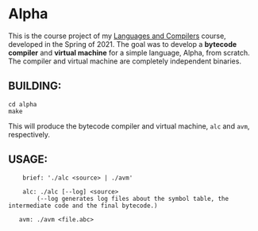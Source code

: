# Alpha

This is the course project of my [Languages and Compilers](https://www.csd.uoc.gr/~hy340/) course, developed in the Spring of 2021.
The goal was to develop a **bytecode compiler** and **virtual machine** for a simple language, Alpha, from scratch.
The compiler and virtual machine are completely independent binaries.

## BUILDING:
```
cd alpha
make
```
This will produce the bytecode compiler and virtual machine, ``alc`` and ``avm``, respectively.

## USAGE:
```
    brief: './alc <source> | ./avm'

    alc: ./alc [--log] <source>
        (--log generates log files about the symbol table, the intermediate code and the final bytecode.)

   avm: ./avm <file.abc>
```

